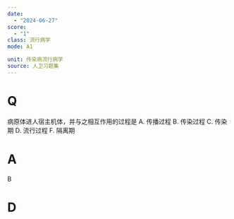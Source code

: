 ```yaml
---
date:
  - "2024-06-27"
score:
  - "1"
class: 流行病学
mode: A1

unit: 传染病流行病学
source: 人卫习题集
---
```



# Q
病原体进人宿主机体，并与之相互作用的过程是
A. 传播过程 B. 传染过程 C. 传染期
D. 流行过程 F. 隔离期

# A

B


# D
